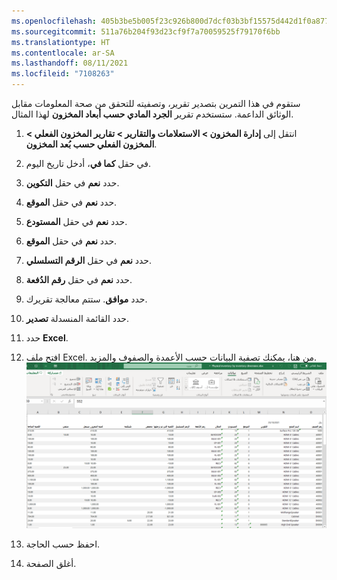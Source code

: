```yaml
---
ms.openlocfilehash: 405b3be5b005f23c926b800d7dcf03b3bf15575d442d1f0a87758567c5bd7f2c
ms.sourcegitcommit: 511a76b204f93d23cf9f7a70059525f79170f6bb
ms.translationtype: HT
ms.contentlocale: ar-SA
ms.lasthandoff: 08/11/2021
ms.locfileid: "7108263"
---
```

ستقوم في هذا التمرين بتصدير تقرير، وتصفيته للتحقق من صحة المعلومات مقابل الوثائق الداعمة. ستستخدم تقرير **الجرد المادي حسب أبعاد المخزون** لهذا المثال.

1.  انتقل إلى **إدارة المخزون > الاستعلامات والتقارير > تقارير المخزون الفعلي > المخزون الفعلي حسب بُعد المخزون**.
2.  في حقل **كما في**، أدخل تاريخ اليوم.
3.  حدد **نعم** في حقل **التكوين**.
4.  حدد **نعم** في حقل **الموقع**.
5.  حدد **نعم** في حقل **المستودع**.
6.  حدد **نعم** في حقل **الموقع**.
7.  حدد **نعم** في حقل **الرقم التسلسلي**.
8.  حدد **نعم** في حقل **رقم الدُفعة**.
9.  حدد **موافق**. ستتم معالجة تقريرك.
10. حدد القائمة المنسدلة **تصدير**. 
12. حدد **Excel**.
13. افتح ملف Excel. من هنا، يمكنك تصفية البيانات حسب الأعمدة والصفوف والمزيد.
    [![لقطة شاشة من التقرير الذي تم تصديره إلى Excel.](../media/export-report.png)](../media/export-report.png#lightbox) 

14. احفظ حسب الحاجة.
16. أغلق الصفحة.


 



